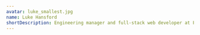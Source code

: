 ```yaml
---
avatar: luke_smallest.jpg
name: Luke Hansford
shortDescription: Engineering manager and full-stack web developer at Fishbrain
---
```

